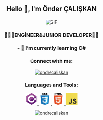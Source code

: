  <h2 align="center">Hello 👋, I'm Önder ÇALIŞKAN</h2>

###

<div align="center">
 <img  alt="GIF" src="https://github.com/OndreCaliskan/ondrecaliskan/assets/144846150/f4a4a110-cda0-40f7-8442-f547e6c90b2a" width="500" height="400" />
 
</div>
<H3 align="center">👨🏻‍🏭ENGİNEER&JUNIOR DEVELOPER👨‍💻</H3>


<h3 align="center">- 🌱 I’m currently learning C#</h3>

<h3 align="center">Connect with me:</h3>
<p align="center">
<a href="https://linkedin.com/in/ondrecaliskan" target="blank"><img align="center" src="https://raw.githubusercontent.com/rahuldkjain/github-profile-readme-generator/master/src/images/icons/Social/linked-in-alt.svg" alt="ondrecaliskan" height="30" width="40" /></a>
</p>

<h3 align="center">Languages and Tools:</h3>
<p align="center"> <a href="https://www.w3schools.com/cs/" target="_blank" rel="noreferrer"> <img src="https://raw.githubusercontent.com/devicons/devicon/master/icons/csharp/csharp-original.svg" alt="csharp" width="40" height="40"/> </a> <a href="https://www.w3schools.com/css/" target="_blank" rel="noreferrer"> <img src="https://raw.githubusercontent.com/devicons/devicon/master/icons/css3/css3-original-wordmark.svg" alt="css3" width="40" height="40"/> </a> <a href="https://www.w3.org/html/" target="_blank" rel="noreferrer"> <img src="https://raw.githubusercontent.com/devicons/devicon/master/icons/html5/html5-original-wordmark.svg" alt="html5" width="40" height="40"/> </a> <a href="https://developer.mozilla.org/en-US/docs/Web/JavaScript" target="_blank" rel="noreferrer"> <img src="https://raw.githubusercontent.com/devicons/devicon/master/icons/javascript/javascript-original.svg" alt="javascript" width="40" height="40"/> </a> </p>

<p align="center"> <img src="https://komarev.com/ghpvc/?username=ondrecaliskan&label=Profile%20views&color=0e75b6&style=flat" alt="ondrecaliskan" /> </p>

